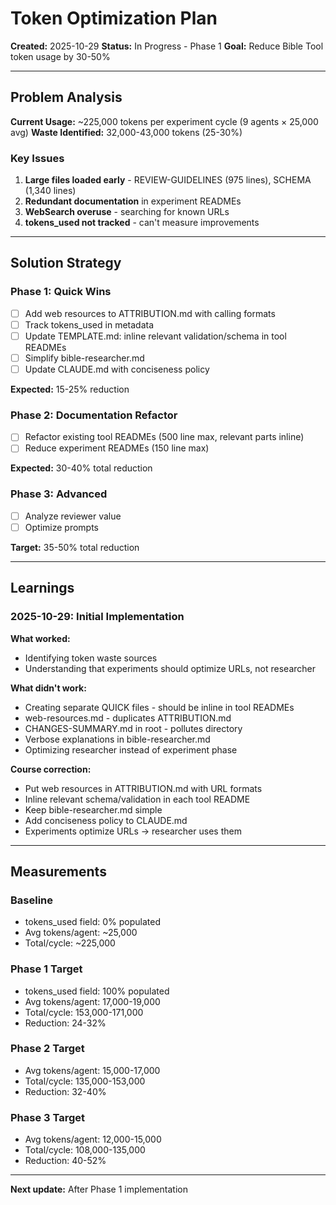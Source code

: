 # Token Optimization Plan

**Created:** 2025-10-29
**Status:** In Progress - Phase 1
**Goal:** Reduce Bible Tool token usage by 30-50%

---

## Problem Analysis

**Current Usage:** ~225,000 tokens per experiment cycle (9 agents × 25,000 avg)
**Waste Identified:** 32,000-43,000 tokens (25-30%)

### Key Issues
1. **Large files loaded early** - REVIEW-GUIDELINES (975 lines), SCHEMA (1,340 lines)
2. **Redundant documentation** in experiment READMEs
3. **WebSearch overuse** - searching for known URLs
4. **tokens_used not tracked** - can't measure improvements

---

## Solution Strategy

### Phase 1: Quick Wins
- [ ] Add web resources to ATTRIBUTION.md with calling formats
- [ ] Track tokens_used in metadata
- [ ] Update TEMPLATE.md: inline relevant validation/schema in tool READMEs
- [ ] Simplify bible-researcher.md
- [ ] Update CLAUDE.md with conciseness policy

**Expected:** 15-25% reduction

### Phase 2: Documentation Refactor
- [ ] Refactor existing tool READMEs (500 line max, relevant parts inline)
- [ ] Reduce experiment READMEs (150 line max)

**Expected:** 30-40% total reduction

### Phase 3: Advanced
- [ ] Analyze reviewer value
- [ ] Optimize prompts

**Target:** 35-50% total reduction

---

## Learnings

### 2025-10-29: Initial Implementation
**What worked:**
- Identifying token waste sources
- Understanding that experiments should optimize URLs, not researcher

**What didn't work:**
- Creating separate QUICK files - should be inline in tool READMEs
- web-resources.md - duplicates ATTRIBUTION.md
- CHANGES-SUMMARY.md in root - pollutes directory
- Verbose explanations in bible-researcher.md
- Optimizing researcher instead of experiment phase

**Course correction:**
- Put web resources in ATTRIBUTION.md with URL formats
- Inline relevant schema/validation in each tool README
- Keep bible-researcher.md simple
- Add conciseness policy to CLAUDE.md
- Experiments optimize URLs → researcher uses them

---

## Measurements

### Baseline
- tokens_used field: 0% populated
- Avg tokens/agent: ~25,000
- Total/cycle: ~225,000

### Phase 1 Target
- tokens_used field: 100% populated
- Avg tokens/agent: 17,000-19,000
- Total/cycle: 153,000-171,000
- Reduction: 24-32%

### Phase 2 Target
- Avg tokens/agent: 15,000-17,000
- Total/cycle: 135,000-153,000
- Reduction: 32-40%

### Phase 3 Target
- Avg tokens/agent: 12,000-15,000
- Total/cycle: 108,000-135,000
- Reduction: 40-52%

---

**Next update:** After Phase 1 implementation

